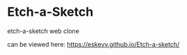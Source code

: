 # Etch-a-Sketch
etch-a-sketch web clone

can be viewed here: https://eskevv.github.io/Etch-a-sketch/
